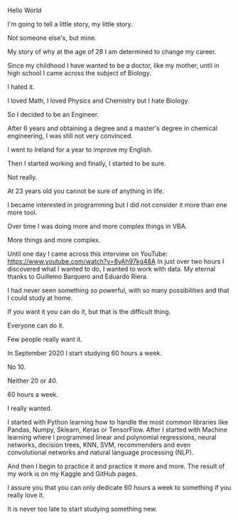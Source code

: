Hello World


I'm going to tell a little story, my little story.

Not someone else's, but mine.

My story of why at the age of 28 I am determined to change my career.

Since my childhood I have wanted to be a doctor, like my mother, until in high school I came across the subject of Biology.

I hated it.

I loved Math, I loved Physics and Chemistry but I hate Biology.

So I decided to be an Engineer.

After 6 years and obtaining a degree and a master's degree in chemical engineering, I was still not very convinced.

I went to Ireland for a year to improve my English.

Then I started working and finally, I started to be sure.

Not really.

At 23 years old you cannot be sure of anything in life.

I became interested in programming but I did not consider it more than one more tool.

Over time I was doing more and more complex things in VBA.

More things and more complex.

Until one day I came across this interview on YouTube: https://www.youtube.com/watch?v=8yAh97kg48A
In just over two hours I discovered what I wanted to do, I wanted to work with data. My eternal thanks to Guillemo Barquero and Eduardo Riera.

I had never seen something so powerful, with so many possibilities and that I could study at home.

If you want it you can do it, but that is the difficult thing.

Everyone can do it.

Few people really want it.

In September 2020 I start studying 60 hours a week.

No 10.

Neither 20 or 40.

60 hours a week.

I really wanted.

I started with Python learning how to handle the most common libraries like Pandas, Numpy, Sklearn, Keras or TensorFlow.
After I started with Machine learning where I programmed linear and polynomial regressions, neural networks, decision trees, KNN, SVM, recommenders and even convolutional networks and natural language processing (NLP).

And then I begin to practice it and practice it more and more. The result of my work is on my Kaggle and GitHub pages.

I assure you that you can only dedicate 60 hours a week to something if you really love it.


It is never too late to start studying something new.
